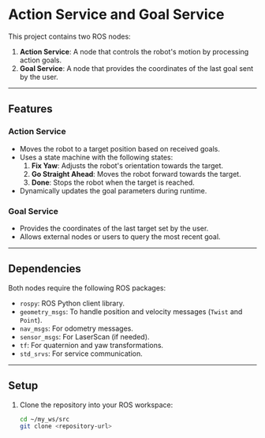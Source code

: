 # Action Service and Goal Service

This project contains two ROS nodes:
1. **Action Service**: A node that controls the robot's motion by processing action goals.
2. **Goal Service**: A node that provides the coordinates of the last goal sent by the user.

---

## **Features**

### **Action Service**
- Moves the robot to a target position based on received goals.
- Uses a state machine with the following states:
  1. **Fix Yaw**: Adjusts the robot's orientation towards the target.
  2. **Go Straight Ahead**: Moves the robot forward towards the target.
  3. **Done**: Stops the robot when the target is reached.
- Dynamically updates the goal parameters during runtime.

### **Goal Service**
- Provides the coordinates of the last target set by the user.
- Allows external nodes or users to query the most recent goal.

---

## **Dependencies**

Both nodes require the following ROS packages:
- `rospy`: ROS Python client library.
- `geometry_msgs`: To handle position and velocity messages (`Twist` and `Point`).
- `nav_msgs`: For odometry messages.
- `sensor_msgs`: For LaserScan (if needed).
- `tf`: For quaternion and yaw transformations.
- `std_srvs`: For service communication.

---

## **Setup**

1. Clone the repository into your ROS workspace:
   ```bash
   cd ~/my_ws/src
   git clone <repository-url>
